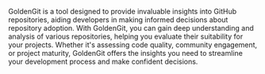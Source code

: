GoldenGit is a tool designed to provide invaluable insights into GitHub repositories, aiding developers in making informed decisions about repository adoption. With GoldenGit, you can gain deep understanding and analysis of various repositories, helping you evaluate their suitability for your projects. Whether it's assessing code quality, community engagement, or project maturity, GoldenGit offers the insights you need to streamline your development process and make confident decisions.
